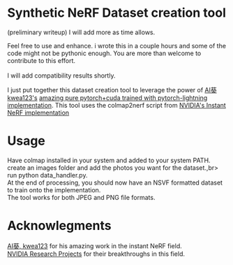 # Synthetic NeRF Dataset creation tool
(preliminary writeup) I will add more as time allows.

Feel free to use and enhance. i wrote this in a couple hours and some of the code might not be pythonic enough. You are more than welcome to contribute to this effort.<br>
<br>
I will add compatibility results shortly.<br>

I just put together this dataset creation tool to leverage the power of [AI葵
kwea123's](https://github.com/kwea123) [amazing pure pytorch+cuda trained with pytorch-lightning implementation](https://github.com/kwea123/ngp_pl). This tool uses the colmap2nerf script from [NVIDIA's Instant NeRF implementation](https://github.com/NVlabs/instant-ngp)

# Usage
Have colmap installed in your system and added to your system PATH.<br>
create an images folder and add the photos you want for the dataset.,br>
run python data_handler.py.<br>
At the end of processing, you should now have an NSVF formatted dataset to train onto the implementation.<br>
The tool works for both JPEG and PNG file formats.

# Acknowlegments
[AI葵, kwea123](https://github.com/kwea123) for his amazing work in the instant NeRF field.<br>
[NVIDIA Research Projects](https://github.com/NVlabs) for their breakthroughs in this field.
